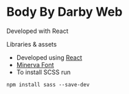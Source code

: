 # Body By Darby Web

Developed with React

Libraries & assets

- Developed using [React](https://reactjs.org/docs/create-a-new-react-app.html)
- [Minerva Font](https://eng.m.fontke.com/font/11589742/download/#google_vignette)
- To install SCSS run

```
npm install sass --save-dev
```

